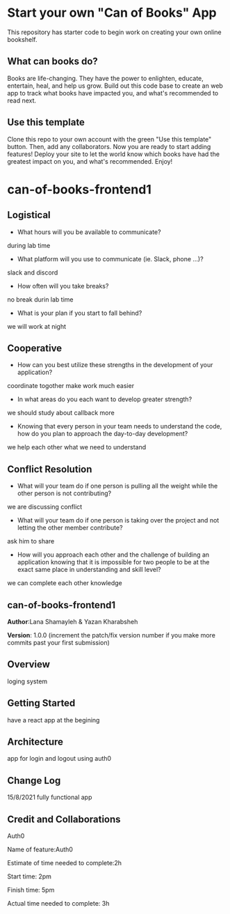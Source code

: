 # Start your own "Can of Books" App

This repository has starter code to begin work on creating your own online bookshelf.

## What can books do?

Books are life-changing. They have the power to enlighten, educate, entertain, heal, and help us grow. Build out this code base to create an web app to track what books have impacted you, and what's recommended to read next.

## Use this template

Clone this repo to your own account with the green "Use this template" button. Then, add any collaborators. Now you are ready to start adding features! Deploy your site to let the world know which books have had the greatest impact on you, and what's recommended. Enjoy!

# can-of-books-frontend1

## Logistical

- What hours will you be available to communicate?

during lab time

- What platform will you use to communicate (ie. Slack, phone …)?

slack and discord

- How often will you take breaks?

no break durin lab time

- What is your plan if you start to fall behind?

we will work at night

## Cooperative

- How can you best utilize these strengths in the development of your application?

coordinate togother make work much easier

- In what areas do you each want to develop greater strength?

we should study about callback more

- Knowing that every person in your team needs to understand the code, how do you plan to approach the day-to-day development?

we help each other what we need to understand

## Conflict Resolution

- What will your team do if one person is pulling all the weight while the other person is not contributing?

we are discussing conflict

- What will your team do if one person is taking over the project and not letting the other member contribute?

ask him to share

- How will you approach each other and the challenge of building an application knowing that it is impossible for two people to be at the exact same place in understanding and skill level?

we can complete each other knowledge

## can-of-books-frontend1

**Author**:Lana Shamayleh & Yazan Kharabsheh

**Version**: 1.0.0 (increment the patch/fix version number if you make more commits past your first submission)

## Overview

loging system

## Getting Started

have a react app at the begining

## Architecture

app for login and logout using auth0

## Change Log

15/8/2021 fully functional app

## Credit and Collaborations

Auth0

Name of feature:Auth0

Estimate of time needed to complete:2h

Start time: 2pm

Finish time: 5pm

Actual time needed to complete: 3h
